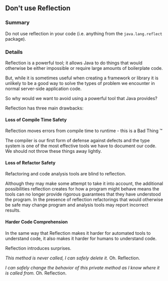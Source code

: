 ## Don't use Reflection

### Summary

Do not use reflection in your code (i.e. anything from the `java.lang.reflect` package).

### Details

Reflection is a powerful tool; it allows Java to do things that would otherwise be either impossible or require large amounts of boilerplate code.

But, while it is sometimes useful when creating a framework or library it is unlikely to be a good way to solve the types of problem we encounter in normal server-side application code.

So why would we want to avoid using a powerful tool that Java provides?

Reflection has three main drawbacks:

#### Loss of Compile Time Safety

Reflection moves errors from compile time to runtime - this is a Bad Thing &trade;

The compiler is our first form of defense against defects and the type system is one of the most effective tools we have to document our code. We should not throw these things away lightly.

#### Loss of Refactor Safety

Refactoring and code analysis tools are blind to reflection.

Although they may make some attempt to take it into account, the additional possibilities reflection creates for how a program might behave means the tools can no longer provide rigorous guarantees that they have understood the program. In the presence of reflection refactorings that would otherwise be safe may change program and analysis tools may report incorrect results.

#### Harder Code Comprehension

In the same way that Reflection makes it harder for automated tools to understand code, it also makes it harder for humans to understand code.

Reflection introduces surprises.

*This method is never called, I can safely delete it.* Oh. Reflection.

*I can safely change the behavior of this private method as I know where it is called from.* Oh. Reflection.

